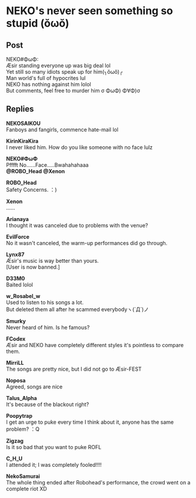 # NEKO's never seen something so stupid (ŏωŏ)
## Post
NEKO#ΦωΦ:<br>
Æsir standing everyone up was big deal lol<br>
Yet still so many idiots speak up for him(╮ŏωŏ)╭<br>
Man world's full of hypocrites lul<br>
NEKO has nothing against him lolol<br>
But comments, feel free to murder him σ ΦωΦ) Φ∀Φ)σ 
## Replies
**NEKOSAIKOU**<br>
Fanboys and fangirls, commence hate-mail lol

**KirinKiraKira**<br>
I never liked him. How do you like someone with no face lulz

**NEKO#ΦωΦ**<br>
Pfffft No......Face.....Bwahahahaaa<br>
**@ROBO\_Head** **@Xenon**

**ROBO_Head**<br>
Safety Concerns. ：)

**Xenon**<br>
......

**Arianaya**<br>
I thought it was canceled due to problems with the venue?

**EvilForce**<br>
No it wasn't canceled, the warm-up performances did go through.

**Lynx87**<br>
Æsir's music is way better than yours.<br>
[User is now banned.]

**D33M0**<br>
Baited lolol

**w_Rosabel_w**<br>
Used to listen to his songs a lot.<br>
But deleted them all after he scammed everybodyヽ(`Д´)ノ

**Smurky**<br>
Never heard of him. Is he famous?

**FCodex**<br>
Æsir and NEKO have completely different styles it's pointless to compare them. 

**MirriLL**<br>
The songs are pretty nice, but I did not go to Æsir-FEST

**Noposa**<br>
Agreed, songs are nice

**Talus_Alpha**<br>
It's because of the blackout right?

**Poopytrap**<br>
I get an urge to puke every time I think about it, anyone has the same problem? ：Q

**Zigzag**<br>
Is it so bad that you want to puke ROFL

**C_H_U**<br>
I attended it; I was completely fooled!!!!

**NekoSamurai**<br>
The whole thing ended after Robohead's performance, the crowd went on a complete riot XD

